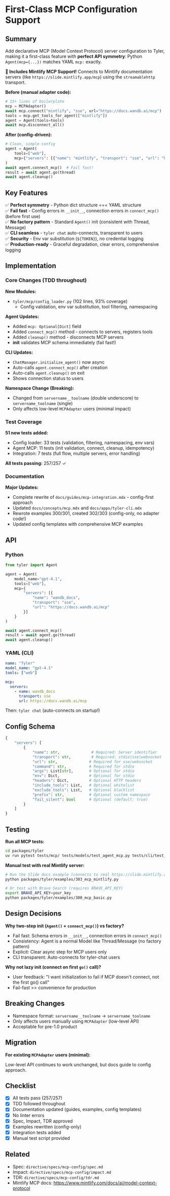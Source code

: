 # First-Class MCP Configuration Support

## Summary

Add declarative MCP (Model Context Protocol) server configuration to Tyler, making it a first-class feature with **perfect API symmetry**: Python `Agent(mcp={...})` matches YAML `mcp:` exactly.

**🎉 Includes Mintlify MCP Support!** Connects to Mintlify documentation servers (like `https://slide.mintlify.app/mcp`) using the `streamablehttp` transport.

**Before (manual adapter code):**
```python
# 15+ lines of boilerplate
mcp = MCPAdapter()
await mcp.connect("mintlify", "sse", url="https://docs.wandb.ai/mcp")
tools = mcp.get_tools_for_agent(["mintlify"])
agent = Agent(tools=tools)
await mcp.disconnect_all()
```

**After (config-driven):**
```python
# Clean, simple config
agent = Agent(
    tools=["web"],
    mcp={"servers": [{"name": "mintlify", "transport": "sse", "url": "https://docs.wandb.ai/mcp"}]}
)
await agent.connect_mcp()  # Fail fast!
result = await agent.go(thread)
await agent.cleanup()
```

## Key Features

✅ **Perfect symmetry** - Python dict structure === YAML structure  
✅ **Fail fast** - Config errors in `__init__`, connection errors in `connect_mcp()` (before first use)  
✅ **No factory pattern** - Standard `Agent()` init (consistent with Thread, Message)  
✅ **CLI seamless** - `tyler chat` auto-connects, transparent to users  
✅ **Security** - Env var substitution (`${TOKEN}`), no credential logging  
✅ **Production-ready** - Graceful degradation, clear errors, comprehensive logging  

## Implementation

### Core Changes (TDD throughout)

**New Modules:**
- `tyler/mcp/config_loader.py` (102 lines, 93% coverage)
  - Config validation, env var substitution, tool filtering, namespacing
  
**Agent Updates:**
- Added `mcp: Optional[Dict]` field
- Added `connect_mcp()` method - connects to servers, registers tools
- Added `cleanup()` method - disconnects MCP servers
- __init__ validates MCP schema immediately (fail fast!)

**CLI Updates:**
- `ChatManager.initialize_agent()` now async
- Auto-calls `agent.connect_mcp()` after creation
- Auto-calls `agent.cleanup()` on exit
- Shows connection status to users

**Namespace Change (Breaking):**
- Changed from `servername__toolname` (double underscore) to `servername_toolname` (single)
- Only affects low-level `MCPAdapter` users (minimal impact)

### Test Coverage

**51 new tests added:**
- Config loader: 33 tests (validation, filtering, namespacing, env vars)
- Agent MCP: 11 tests (init validation, connect, cleanup, idempotency)
- Integration: 7 tests (full flow, multiple servers, error handling)

**All tests passing:** 257/257 ✓

### Documentation

**Major Updates:**
- Complete rewrite of `docs/guides/mcp-integration.mdx` - config-first approach
- Updated `docs/concepts/mcp.mdx` and `docs/apps/tyler-cli.mdx`
- Rewrote examples 300/301, created 302/303 (config-only, no adapter code!)
- Updated config templates with comprehensive MCP examples

## API

### Python

```python
from tyler import Agent

agent = Agent(
    model_name="gpt-4.1",
    tools=["web"],
    mcp={
        "servers": [{
            "name": "wandb_docs",
            "transport": "sse",
            "url": "https://docs.wandb.ai/mcp"
        }]
    }
)

await agent.connect_mcp()
result = await agent.go(thread)
await agent.cleanup()
```

### YAML (CLI)

```yaml
name: "Tyler"
model_name: "gpt-4.1"
tools: ["web"]

mcp:
  servers:
    - name: wandb_docs
      transport: sse
      url: https://docs.wandb.ai/mcp
```

Then: `tyler chat` (auto-connects on startup!)

## Config Schema

```python
{
    "servers": [
        {
            "name": str,              # Required: Server identifier
            "transport": str,         # Required: stdio|sse|websocket
            "url": str,              # Required for sse/websocket
            "command": str,          # Required for stdio
            "args": List[str],       # Optional for stdio
            "env": Dict,             # Optional for stdio
            "headers": Dict,         # Optional HTTP headers
            "include_tools": List,   # Optional whitelist
            "exclude_tools": List,   # Optional blacklist  
            "prefix": str,           # Optional custom namespace
            "fail_silent": bool      # Optional (default: true)
        }
    ]
}
```

## Testing

**Run all MCP tests:**
```bash
cd packages/tyler
uv run pytest tests/mcp/ tests/models/test_agent_mcp.py tests/cli/test_chat_integration.py -v
```

**Manual test with real Mintlify server:**
```bash
# Run the Slide docs example (connects to real https://slide.mintlify.app/mcp)
python packages/tyler/examples/303_mcp_mintlify.py

# Or test with Brave Search (requires BRAVE_API_KEY)
export BRAVE_API_KEY=your_key
python packages/tyler/examples/300_mcp_basic.py
```

## Design Decisions

**Why two-step init (`Agent()` + `connect_mcp()`) vs factory?**
- Fail fast: Schema errors in `__init__`, connection errors in `connect_mcp()`
- Consistency: Agent is a normal Model like Thread/Message (no factory pattern)
- Explicit: Clear async step for MCP users only
- CLI transparent: Auto-connects for tyler-chat users

**Why not lazy init (connect on first `go()` call)?**
- User feedback: "I want initialization to fail if MCP doesn't connect, not the first go() call"
- Fail-fast >> convenience for production

## Breaking Changes

- Namespace format: `servername__toolname` → `servername_toolname`
- Only affects users manually using `MCPAdapter` (low-level API)
- Acceptable for pre-1.0 product

## Migration

**For existing `MCPAdapter` users (minimal):**

Low-level API continues to work unchanged, but docs guide to config approach.

## Checklist

- [x] All tests pass (257/257)
- [x] TDD followed throughout
- [x] Documentation updated (guides, examples, config templates)
- [x] No linter errors
- [x] Spec, Impact, TDR approved
- [x] Examples rewritten (config-only)
- [x] Integration tests added
- [x] Manual test script provided

## Related

- Spec: `directive/specs/mcp-config/spec.md`
- Impact: `directive/specs/mcp-config/impact.md`
- TDR: `directive/specs/mcp-config/tdr.md`
- Mintlify MCP docs: https://www.mintlify.com/docs/ai/model-context-protocol

